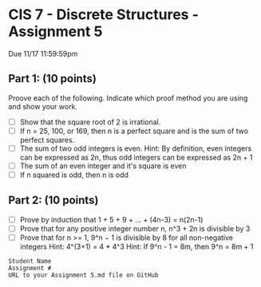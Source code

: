 # CIS 7 - Discrete Structures - Assignment 5
Due 11/17 11:59:59pm

## Part 1: (10 points)  

Proove each of the following.  Indicate which proof method you are using and show your work.

 - [ ]  Show that the square root of 2 is irrational.
 - [ ]  If n = 25, 100, or 169, then n is a perfect square and is the sum of two perfect squares.
 - [ ]  The sum of two odd integers is even.  Hint: By definition, even integers can be expressed as 2n, thus odd integers can be expressed as 2n + 1	
 - [ ]  The sum of an even integer and it's square is even
 - [ ]  If n squared is odd, then n is odd

## Part 2: (10 points)
  
- [ ] Prove by induction that 1 + 5 + 9 + ... + (4n-3) = n(2n-1)
- [ ] Prove that for any positive integer number n, n^3 + 2n is divisible by 3			
- [ ] Prove that for n >= 1, 9^n − 1 is divisible by 8 for all non-negative integers
		Hint: 4^(3+1) = 4 * 4^3
		Hint: If 9^n - 1 = 8m, then 9^n = 8m + 1   

```
Student Name
Assignment #
URL to your Assignment 5.md file on GitHub
```
